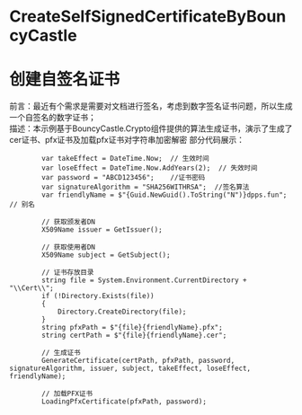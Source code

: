 # CreateSelfSignedCertificateByBouncyCastle
# 创建自签名证书
前言：最近有个需求是需要对文档进行签名，考虑到数字签名证书问题，所以生成一个自签名的数字证书；                 
描述：本示例基于BouncyCastle.Crypto组件提供的算法生成证书，演示了生成了cer证书、pfx证书及加载pfx证书对字符串加密解密
部分代码展示：


            var takeEffect = DateTime.Now;  // 生效时间
            var loseEffect = DateTime.Now.AddYears(2);  // 失效时间
            var password = "ABCD123456";    //证书密码
            var signatureAlgorithm = "SHA256WITHRSA";  //签名算法
            var friendlyName = $"{Guid.NewGuid().ToString("N")}dpps.fun"; // 别名

            // 获取颁发者DN
            X509Name issuer = GetIssuer();

            // 获取使用者DN
            X509Name subject = GetSubject();

            // 证书存放目录
            string file = System.Environment.CurrentDirectory + "\\Cert\\";
            if (!Directory.Exists(file))
            {
                Directory.CreateDirectory(file);
            }
            string pfxPath = $"{file}{friendlyName}.pfx";
            string certPath = $"{file}{friendlyName}.cer";

            // 生成证书
            GenerateCertificate(certPath, pfxPath, password, signatureAlgorithm, issuer, subject, takeEffect, loseEffect, friendlyName);

            // 加载PFX证书
            LoadingPfxCertificate(pfxPath, password);
